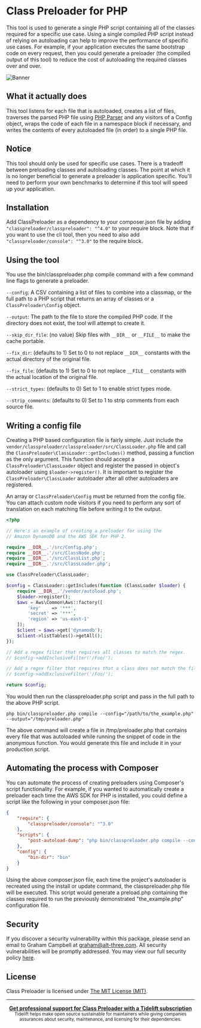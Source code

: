Class Preloader for PHP
=======================

This tool is used to generate a single PHP script containing all of the classes
required for a specific use case. Using a single compiled PHP script instead of relying on autoloading can help to improve the performance of specific use cases. For example, if your application executes the same bootstrap code on every request, then you could generate a preloader (the compiled output of this tool) to reduce the cost of autoloading the required classes over and over.

![Banner](https://user-images.githubusercontent.com/2829600/71563674-7467c580-2a8b-11ea-8776-4bb143a03e47.png)


What it actually does
---------------------

This tool listens for each file that is autoloaded, creates a list of files, traverses the parsed PHP file using [PHP Parser](https://github.com/nikic/PHP-Parser) and any visitors of a Config object, wraps the code of each file in a namespace block if necessary, and writes the contents of every autoloaded file (in order) to a single PHP file.

Notice
------

This tool should only be used for specific use cases. There is a tradeoff between preloading classes and autoloading classes. The point at which it is no longer beneficial to generate a preloader is application specific. You'll need to perform your own benchmarks to determine if this tool will speed up your application.

Installation
------------

Add ClassPreloader as a dependency to your composer.json file by adding `"classpreloader/classpreloader": "^4.0"` to your require block. Note that if you want to use the cli tool, then you need to also add `"classpreloader/console": "^3.0"` to the require block.

Using the tool
--------------

You use the bin/classpreloader.php compile command with a few command line flags to generate a preloader.

`--config`: A CSV containing a list of files to combine into a classmap, or the full path to a PHP script that returns an array of classes or a `ClassPreloader\Config` object.

`--output`: The path to the file to store the compiled PHP code. If the directory does not exist, the tool will attempt to create it.

`--skip_dir_file`: (no value) Skip files with `__DIR__` or `__FILE__` to make the cache portable.

`--fix_dir`: (defaults to 1) Set to 0 to not replace `__DIR__` constants with the actual directory of the original file.

`--fix_file`: (defaults to 1) Set to 0 to not replace `__FILE__` constants with the actual location of the original file.

`--strict_types`: (defaults to 0) Set to 1 to enable strict types mode.

`--strip_comments`: (defaults to 0) Set to 1 to strip comments from each source file.

Writing a config file
---------------------

Creating a PHP based configuration file is fairly simple. Just include the `vendor/classpreloader/classpreloader/src/ClassLoader.php` file and call the `ClassPreloader\ClassLoader::getIncludes()` method, passing a function as the only  argument. This function should accept a `ClassPreloader\ClassLoader` object and register the passed in object's autoloader using `$loader->register()`. It is important to register the `ClassPreloader\ClassLoader` autoloader after all other autoloaders are registered.

An array or `ClassPreloader\Config` must be returned from the config file. You can attach custom node visitors if you need to perform any sort of translation on each matching file before writing it to the output.

```php
<?php

// Here's an example of creating a preloader for using the
// Amazon DynamoDB and the AWS SDK for PHP 2.

require __DIR__.'/src/Config.php';
require __DIR__.'/src/ClassNode.php';
require __DIR__.'/src/ClassList.php';
require __DIR__.'/src/ClassLoader.php';

use ClassPreloader\ClassLoader;

$config = ClassLoader::getIncludes(function (ClassLoader $loader) {
    require __DIR__.'/vendor/autoload.php';
    $loader->register();
    $aws = Aws\Common\Aws::factory([
        'key'    => '***',
        'secret' => '***',
        'region' => 'us-east-1'
    ]);
    $client = $aws->get('dynamodb');
    $client->listTables()->getAll();
});

// Add a regex filter that requires all classes to match the regex.
// $config->addInclusiveFilter('/Foo/');

// Add a regex filter that requires that a class does not match the filter.
// $config->addExclusiveFilter('/Foo/');

return $config;
```

You would then run the classpreloader.php script and pass in the full path to the above PHP script.

`php bin/classpreloader.php compile --config="/path/to/the_example.php" --output="/tmp/preloader.php"`

The above command will create a file in /tmp/preloader.php that contains every file that was autoloaded while running the snippet of code in the anonymous function. You would generate this file and include it in your production script.

Automating the process with Composer
------------------------------------

You can automate the process of creating preloaders using Composer's script functionality. For example, if you wanted to automatically create a preloader each time the AWS SDK for PHP is installed, you could define a script like the following in your composer.json file:

```json
{
    "require": {
        "classpreloader/console": "^3.0"
    },
    "scripts": {
        "post-autoload-dump": "php bin/classpreloader.php compile --config=/path/to/the_example.php --output=/path/to/preload.php"
    },
    "config": {
        "bin-dir": "bin"
    }
}
```

Using the above composer.json file, each time the project's autoloader is recreated using the install or update command, the classpreloader.php file will be executed. This script would generate a preload.php containing the classes required to run the previously demonstrated "the_example.php" configuration file.

Security
--------

If you discover a security vulnerability within this package, please send an email to Graham Campbell at graham@alt-three.com. All security vulnerabilities will be promptly addressed. You may view our full security policy [here](https://github.com/ClassPreloader/ClassPreloader/security/policy).


License
-------

Class Preloader is licensed under [The MIT License (MIT)](LICENSE).


---

<div align="center">
	<b>
		<a href="https://tidelift.com/subscription/pkg/packagist-classpreloader-classpreloader?utm_source=packagist-classpreloader-classpreloader&utm_medium=referral&utm_campaign=readme">Get professional support for Class Preloader with a Tidelift subscription</a>
	</b>
	<br>
	<sub>
		Tidelift helps make open source sustainable for maintainers while giving companies<br>assurances about security, maintenance, and licensing for their dependencies.
	</sub>
</div>
